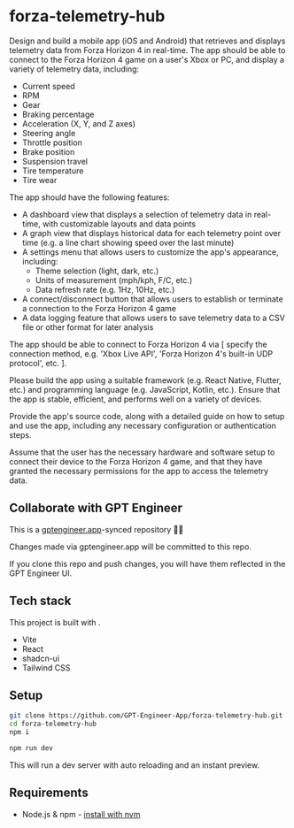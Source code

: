 # forza-telemetry-hub

Design and build a mobile app (iOS and Android) that retrieves and displays telemetry data from Forza Horizon 4 in real-time. The app should be able to connect to the Forza Horizon 4 game on a user's Xbox or PC, and display a variety of telemetry data, including:

* Current speed
* RPM
* Gear
* Braking percentage
* Acceleration (X, Y, and Z axes)
* Steering angle
* Throttle position
* Brake position
* Suspension travel
* Tire temperature
* Tire wear

The app should have the following features:

* A dashboard view that displays a selection of telemetry data in real-time, with customizable layouts and data points
* A graph view that displays historical data for each telemetry point over time (e.g. a line chart showing speed over the last minute)
* A settings menu that allows users to customize the app's appearance, including:
	+ Theme selection (light, dark, etc.)
	+ Units of measurement (mph/kph, F/C, etc.)
	+ Data refresh rate (e.g. 1Hz, 10Hz, etc.)
* A connect/disconnect button that allows users to establish or terminate a connection to the Forza Horizon 4 game
* A data logging feature that allows users to save telemetry data to a CSV file or other format for later analysis

The app should be able to connect to Forza Horizon 4 via [ specify the connection method, e.g. 'Xbox Live API', 'Forza Horizon 4's built-in UDP protocol', etc. ].

Please build the app using a suitable framework (e.g. React Native, Flutter, etc.) and programming language (e.g. JavaScript, Kotlin, etc.). Ensure that the app is stable, efficient, and performs well on a variety of devices.

Provide the app's source code, along with a detailed guide on how to setup and use the app, including any necessary configuration or authentication steps.

Assume that the user has the necessary hardware and software setup to connect their device to the Forza Horizon 4 game, and that they have granted the necessary permissions for the app to access the telemetry data.

## Collaborate with GPT Engineer

This is a [gptengineer.app](https://gptengineer.app)-synced repository 🌟🤖

Changes made via gptengineer.app will be committed to this repo.

If you clone this repo and push changes, you will have them reflected in the GPT Engineer UI.

## Tech stack

This project is built with .

- Vite
- React
- shadcn-ui
- Tailwind CSS

## Setup

```sh
git clone https://github.com/GPT-Engineer-App/forza-telemetry-hub.git
cd forza-telemetry-hub
npm i
```

```sh
npm run dev
```

This will run a dev server with auto reloading and an instant preview.

## Requirements

- Node.js & npm - [install with nvm](https://github.com/nvm-sh/nvm#installing-and-updating)
